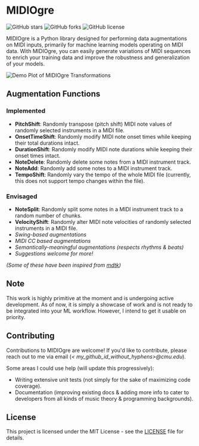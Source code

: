 # MIDIOgre

![GitHub stars](https://img.shields.io/github/stars/a-pillay/MIDIOgre.svg?style=flat-square)
![GitHub forks](https://img.shields.io/github/forks/a-pillay/MIDIOgre.svg?style=flat-square)
![GitHub license](https://img.shields.io/github/license/a-pillay/MIDIOgre.svg?style=flat-square)

MIDIOgre is a Python library designed for performing data augmentations on MIDI inputs, primarily for machine learning
models operating on MIDI data. With MIDIOgre, you can easily generate variations of MIDI sequences to enrich your
training data and improve the robustness and generalization of your models.

![Demo Plot of MIDIOgre Transformations](docs/plot_till_ts.png)

## Augmentation Functions

### Implemented

- **PitchShift**: Randomly transpose (pitch shift) MIDI note values of randomly selected instruments in a MIDI file.
- **OnsetTimeShift**: Randomly modify MIDI note onset times while keeping their total durations intact.
- **DurationShift**: Randomly modify MIDI note durations while keeping their onset times intact.
- **NoteDelete**: Randomly delete some notes from a MIDI instrument track.
- **NoteAdd**: Randomly add some notes to a MIDI instrument track.
- **TempoShift**: Randomly vary the tempo of the whole MIDI file (currently, this does not support tempo changes within
  the file).

### Envisaged

- **NoteSplit**: Randomly split some notes in a MIDI instrument track to a random number of chunks.
- **VelocityShift**: Randomly alter MIDI note velocities of randomly selected instruments in a MIDI file.
- _Swing-based augmentations_
- _MIDI CC based augmentations_
- _Semantically-meaningful augmentations (respects rhythms & beats)_
- _Suggestions welcome for more!_

_(Some of these have been inspired from [mdtk](https://github.com/JamesOwers/midi_degradation_toolkit))_

## Note

This work is highly primitive at the moment and is undergoing active development. As of now, it is simply a showcase of
work and is not ready to be integrated into your ML workflow. However, I intend to get it usable on priority.

## Contributing

Contributions to MIDIOgre are welcome! If you'd like to contribute, please reach out to me via email (_<
my_github_id_without_hyphens>@cmu.edu_).

Some areas I could use help (will update this progressively):

- Writing extensive unit tests (not simply for the sake of maximizing code coverage).
- Documentation (improving existing docs & adding more info to cater to developers from all kinds of music theory &
  programming backgrounds).

## License

This project is licensed under the MIT License - see
the [LICENSE](https://github.com/a-pillay/MIDIOgre/blob/main/LICENSE) file for details.
